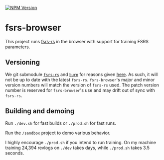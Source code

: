 [![NPM Version](https://img.shields.io/npm/v/fsrs-browser.svg?style=flat)](https://www.npmjs.com/package/fsrs-browser)

# fsrs-browser

This project runs [fsrs-rs](https://github.com/open-spaced-repetition/fsrs-rs) in the browser with support for training FSRS parameters.

## Versioning

We git submodule [`fsrs-rs`](https://github.com/open-spaced-repetition/fsrs-rs/tree/fsrs-browser) and [`burn`](https://github.com/open-spaced-repetition/burn/tree/fsrs-browser) for reasons given [here](https://github.com/Tracel-AI/burn/pull/938#issuecomment-1925913866). As such, it will not be up to date with the latest `fsrs-rs`. `fsrs-browser`'s major and minor version numbers will match the version of `fsrs-rs` used. The patch version number is reserved for `fsrs-browser`'s use and may drift out of sync with `fsrs-rs`.

## Building and demoing

Run `./dev.sh` for fast builds or `./prod.sh` for fast runs.

Run the `/sandbox` project to demo various behavior.

I highly encourage `./prod.sh` if you intend to run training. On my machine training 24,394 revlogs on `./dev` takes days, while `./prod.sh` takes 3.5 seconds.
